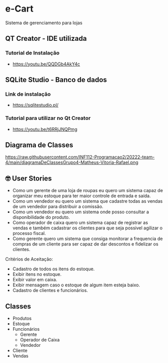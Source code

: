 # e-Cart 
Sistema de gerenciamento para lojas

## QT Creator - IDE utilizada
### Tutorial de Instalação
- https://youtu.be/QQDGb4AkY4c

## SQLite Studio - Banco de dados
### Link de instalação
- https://sqlitestudio.pl/
### Tutorial para utilizar no Qt Creator
- https://youtu.be/t6RRjJNQPmg

## Diagrama de Classes
https://raw.githubusercontent.com/INF112-Programacao2/20222-team-4/main/diagramaDeClassesGrupo4-Matheus-Vitoria-Rafael.png

## 🤓 User Stories 
- Como um gerente de uma loja de roupas eu quero um sistema capaz de organizar meu estoque para ter maior controle de entrada e saída.
- Como um vendedor eu quero um sistema que cadastre todas as vendas de um vendedor para distribuir a comissão.
- Como um vendedor eu quero um sistema onde posso consultar a disponibilidade do produto.
- Como operador de caixa quero um sistema capaz de registrar as vendas e também cadastrar os clientes para que seja possivel agilizar o processo fiscal.
- Como gerente quero um sistema que consiga monitorar a frequencia de compras de um cliente para ser capaz de dar descontos e fidelizar os clientes.

Critérios de Aceitação:
- Cadastro de todos os itens do estoque.
- Exibir itens no estoque.
- Exibir valor em caixa.
- Exibir mensagem caso o estoque de algum item esteja baixo.
- Cadastro de clientes e funcionários.

## Classes 
- Produtos
- Estoque
- Funcionários 
  - Gerente
  - Operador de Caixa
  - Vendedor
- Cliente
- Vendas
